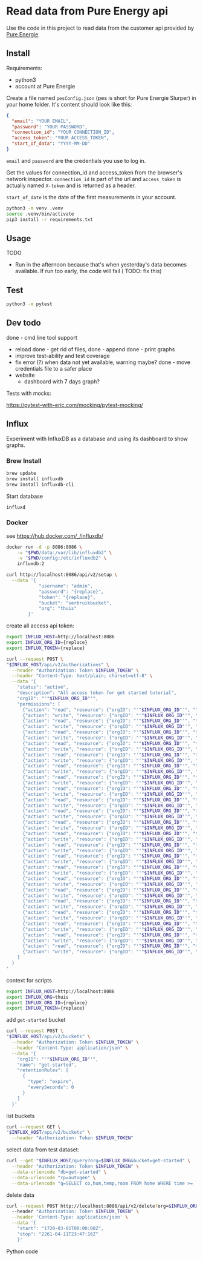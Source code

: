 # Read data from Pure Energy api

Use the code in this project to read data from the customer api provided by
[Pure Energie](https://pure-energie.nl/)

## Install

Requirements:

- python3
- account at Pure Energie

Create a file named `pesConfig.json` (pes is short for Pure Energie Slurper) in your home folder. It's content should
look like this:

```json
{
  "email": "YOUR EMAIL",
  "password": "YOUR PASSWORD",
  "connection_id": "YOUR CONNECTION_ID",
  "access_token": "YOUR ACCESS_TOKEN",
  "start_of_data": "YYYY-MM-DD"
}
```

`email` and `password` are the credentials you use to log in.

Get the values for connection_id and access_token from the browser's network inspector.
`connection_id` is part of the url and `access_token` is actually named `X-token` and is returned as a header.

`start_of_date` is the date of the first measurements in your account.

```bash
python3 -m venv .venv
source .venv/bin/activate
pip3 install -r requirements.txt
```

## Usage

TODO

- Run in the afternoon because that's when yesterday's data becomes available. If run too early, the code will fail (
  TODO: fix this)

## Test

```bash
python3 -m pytest
```

## Dev todo

done - cmd line tool support
- reload
done - get rid of files,
done - append
done - print graphs
- improve test-ability and test coverage
- fix error (?) when data not yet available, warning maybe?
done - move credentials file to a safer place
- website
  - dashboard with 7 days graph? 

Tests with mocks:

https://pytest-with-eric.com/mocking/pytest-mocking/

## Influx

Experiment with InfluxDB as a database and using its dashboard to show graphs.

### Brew Install

```bash
brew update
brew install influxdb
brew install influxdb-cli
```

Start database

```bash 
influxd
```

### Docker 

see https://hub.docker.com/_/influxdb/

```bash
docker run -d -p 8086:8086 \
    -v "$PWD/data:/var/lib/influxdb2" \
    -v "$PWD/config:/etc/influxdb2" \
    influxdb:2
```

```bash 
curl http://localhost:8086/api/v2/setup \
  --data '{
            "username": "admin",
            "password": "{replace}",
            "token": "{replace}",
            "bucket": "verbruikbucket",
            "org": "thuis"
        }'
```

create all access api token:

```bash
export INFLUX_HOST=http://localhost:8086
export INFLUX_ORG_ID={replace}
export INFLUX_TOKEN={replace}

curl --request POST \
"$INFLUX_HOST/api/v2/authorizations" \
  --header "Authorization: Token $INFLUX_TOKEN" \
  --header "Content-Type: text/plain; charset=utf-8" \
  --data '{
    "status": "active",
    "description": "All access token for get started tutorial",
    "orgID": "'"$INFLUX_ORG_ID"'",
    "permissions": [
      {"action": "read", "resource": {"orgID": "'"$INFLUX_ORG_ID"'", "type": "authorizations"}},
      {"action": "write", "resource": {"orgID": "'"$INFLUX_ORG_ID"'", "type": "authorizations"}},
      {"action": "read", "resource": {"orgID": "'"$INFLUX_ORG_ID"'", "type": "buckets"}},
      {"action": "write", "resource": {"orgID": "'"$INFLUX_ORG_ID"'", "type": "buckets"}},
      {"action": "read", "resource": {"orgID": "'"$INFLUX_ORG_ID"'", "type": "dashboards"}},
      {"action": "write", "resource": {"orgID": "'"$INFLUX_ORG_ID"'", "type": "dashboards"}},
      {"action": "read", "resource": {"orgID": "'"$INFLUX_ORG_ID"'", "type": "orgs"}},
      {"action": "write", "resource": {"orgID": "'"$INFLUX_ORG_ID"'", "type": "orgs"}},
      {"action": "read", "resource": {"orgID": "'"$INFLUX_ORG_ID"'", "type": "sources"}},
      {"action": "write", "resource": {"orgID": "'"$INFLUX_ORG_ID"'", "type": "sources"}},
      {"action": "read", "resource": {"orgID": "'"$INFLUX_ORG_ID"'", "type": "tasks"}},
      {"action": "write", "resource": {"orgID": "'"$INFLUX_ORG_ID"'", "type": "tasks"}},
      {"action": "read", "resource": {"orgID": "'"$INFLUX_ORG_ID"'", "type": "telegrafs"}},
      {"action": "write", "resource": {"orgID": "'"$INFLUX_ORG_ID"'", "type": "telegrafs"}},
      {"action": "read", "resource": {"orgID": "'"$INFLUX_ORG_ID"'", "type": "users"}},
      {"action": "write", "resource": {"orgID": "'"$INFLUX_ORG_ID"'", "type": "users"}},
      {"action": "read", "resource": {"orgID": "'"$INFLUX_ORG_ID"'", "type": "variables"}},
      {"action": "write", "resource": {"orgID": "'"$INFLUX_ORG_ID"'", "type": "variables"}},
      {"action": "read", "resource": {"orgID": "'"$INFLUX_ORG_ID"'", "type": "scrapers"}},
      {"action": "write", "resource": {"orgID": "'"$INFLUX_ORG_ID"'", "type": "scrapers"}},
      {"action": "read", "resource": {"orgID": "'"$INFLUX_ORG_ID"'", "type": "secrets"}},
      {"action": "write", "resource": {"orgID": "'"$INFLUX_ORG_ID"'", "type": "secrets"}},
      {"action": "read", "resource": {"orgID": "'"$INFLUX_ORG_ID"'", "type": "labels"}},
      {"action": "write", "resource": {"orgID": "'"$INFLUX_ORG_ID"'", "type": "labels"}},
      {"action": "read", "resource": {"orgID": "'"$INFLUX_ORG_ID"'", "type": "views"}},
      {"action": "write", "resource": {"orgID": "'"$INFLUX_ORG_ID"'", "type": "views"}},
      {"action": "read", "resource": {"orgID": "'"$INFLUX_ORG_ID"'", "type": "documents"}},
      {"action": "write", "resource": {"orgID": "'"$INFLUX_ORG_ID"'", "type": "documents"}},
      {"action": "read", "resource": {"orgID": "'"$INFLUX_ORG_ID"'", "type": "notificationRules"}},
      {"action": "write", "resource": {"orgID": "'"$INFLUX_ORG_ID"'", "type": "notificationRules"}},
      {"action": "read", "resource": {"orgID": "'"$INFLUX_ORG_ID"'", "type": "notificationEndpoints"}},
      {"action": "write", "resource": {"orgID": "'"$INFLUX_ORG_ID"'", "type": "notificationEndpoints"}},
      {"action": "read", "resource": {"orgID": "'"$INFLUX_ORG_ID"'", "type": "checks"}},
      {"action": "write", "resource": {"orgID": "'"$INFLUX_ORG_ID"'", "type": "checks"}},
      {"action": "read", "resource": {"orgID": "'"$INFLUX_ORG_ID"'", "type": "dbrp"}},
      {"action": "write", "resource": {"orgID": "'"$INFLUX_ORG_ID"'", "type": "dbrp"}},
      {"action": "read", "resource": {"orgID": "'"$INFLUX_ORG_ID"'", "type": "notebooks"}},
      {"action": "write", "resource": {"orgID": "'"$INFLUX_ORG_ID"'", "type": "notebooks"}},
      {"action": "read", "resource": {"orgID": "'"$INFLUX_ORG_ID"'", "type": "annotations"}},
      {"action": "write", "resource": {"orgID": "'"$INFLUX_ORG_ID"'", "type": "annotations"}},
      {"action": "read", "resource": {"orgID": "'"$INFLUX_ORG_ID"'", "type": "remotes"}},
      {"action": "write", "resource": {"orgID": "'"$INFLUX_ORG_ID"'", "type": "remotes"}},
      {"action": "read", "resource": {"orgID": "'"$INFLUX_ORG_ID"'", "type": "replications"}},
      {"action": "write", "resource": {"orgID": "'"$INFLUX_ORG_ID"'", "type": "replications"}}
    ]
  }
'
```

context for scripts

```bash 
export INFLUX_HOST=http://localhost:8086
export INFLUX_ORG=thuis
export INFLUX_ORG_ID={replace}
export INFLUX_TOKEN={replace}
```

add `get-started` bucket 

```bash 
curl --request POST \
"$INFLUX_HOST/api/v2/buckets" \
  --header "Authorization: Token $INFLUX_TOKEN" \
  --header "Content-Type: application/json" \
  --data '{
    "orgID": "'"$INFLUX_ORG_ID"'",
    "name": "get-started",
    "retentionRules": [
      {
        "type": "expire",
        "everySeconds": 0
      }
    ]
  }'
```
list buckets

```bash 
curl --request GET \
"$INFLUX_HOST/api/v2/buckets" \
  --header "Authorization: Token $INFLUX_TOKEN"
```

select data from test dataset:

```bash
curl --get "$INFLUX_HOST/query?org=$INFLUX_ORG&bucket=get-started" \
  --header "Authorization: Token $INFLUX_TOKEN" \
  --data-urlencode "db=get-started" \
  --data-urlencode "rp=autogen" \
  --data-urlencode "q=SELECT co,hum,temp,room FROM home WHERE time >= '2022-01-01T08:00:00Z' AND time <= '2022-01-01T20:00:00Z'"
```

delete data

```bash 
curl --request POST http://localhost:8086/api/v2/delete?org=$INFLUX_ORG&bucket=verbruikbucket \
  --header "Authorization: Token $INFLUX_TOKEN" \
  --header 'Content-Type: application/json' \
  --data '{
    "start": "1720-03-01T00:00:00Z",
    "stop": "2261-04-11T23:47:16Z"
    }'
```


Python code

